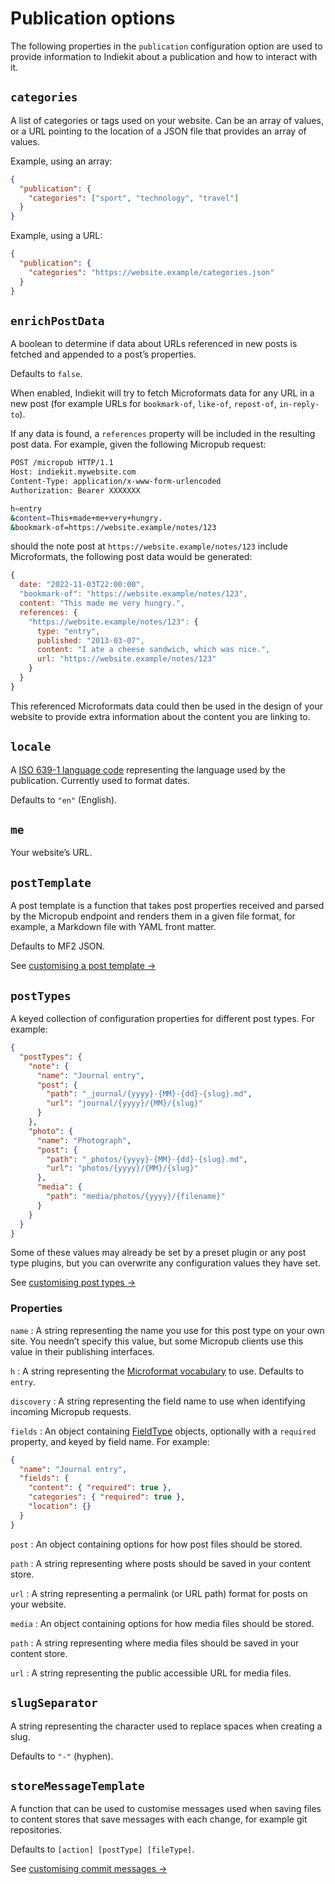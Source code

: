 # Publication options

The following properties in the `publication` configuration option are used to provide information to Indiekit about a publication and how to interact with it.

## `categories`

A list of categories or tags used on your website. Can be an array of values, or a URL pointing to the location of a JSON file that provides an array of values.

Example, using an array:

```json
{
  "publication": {
    "categories": ["sport", "technology", "travel"]
  }
}
```

Example, using a URL:

```json
{
  "publication": {
    "categories": "https://website.example/categories.json"
  }
}
```

## `enrichPostData`

A boolean to determine if data about URLs referenced in new posts is fetched and appended to a post’s properties.

Defaults to `false`.

When enabled, Indiekit will try to fetch Microformats data for any URL in a new post (for example URLs for `bookmark-of`, `like-of`, `repost-of`, `in-reply-to`).

If any data is found, a `references` property will be included in the resulting post data. For example, given the following Micropub request:

```sh
POST /micropub HTTP/1.1
Host: indiekit.mywebsite.com
Content-Type: application/x-www-form-urlencoded
Authorization: Bearer XXXXXXX

h=entry
&content=This+made+me+very+hungry.
&bookmark-of=https://website.example/notes/123
```

should the note post at `https://website.example/notes/123` include Microformats, the following post data would be generated:

```js
{
  date: "2022-11-03T22:00:00",
  "bookmark-of": "https://website.example/notes/123",
  content: "This made me very hungry.",
  references: {
    "https://website.example/notes/123": {
      type: "entry",
      published: "2013-03-07",
      content: "I ate a cheese sandwich, which was nice.",
      url: "https://website.example/notes/123"
    }
  }
}
```

This referenced Microformats data could then be used in the design of your website to provide extra information about the content you are linking to.

## `locale`

A [ISO 639-1 language code](https://en.wikipedia.org/wiki/ISO_639-1) representing the language used by the publication. Currently used to format dates.

Defaults to `"en"` (English).

## `me`

Your website’s URL.

<Badge type="info" text="Required" />

## `postTemplate`

A post template is a function that takes post properties received and parsed by the Micropub endpoint and renders them in a given file format, for example, a Markdown file with YAML front matter.

Defaults to MF2 JSON.

See [customising a post template →](post-template.md)

## `postTypes`

A keyed collection of configuration properties for different post types. For example:

````json
{
  "postTypes": {
    "note": {
      "name": "Journal entry",
      "post": {
        "path": "_journal/{yyyy}-{MM}-{dd}-{slug}.md",
        "url": "journal/{yyyy}/{MM}/{slug}"
      }
    },
    "photo": {
      "name": "Photograph",
      "post": {
        "path": "_photos/{yyyy}-{MM}-{dd}-{slug}.md",
        "url": "photos/{yyyy}/{MM}/{slug}"
      },
      "media": {
        "path": "media/photos/{yyyy}/{filename}"
      }
    }
  }
}
````

Some of these values may already be set by a preset plugin or any post type plugins, but you can overwrite any configuration values they have set.

See [customising post types →](post-types.md)

### Properties

`name`
: A string representing the name you use for this post type on your own site. You needn’t specify this value, but some Micropub clients use this value in their publishing interfaces.

`h`
: A string representing the [Microformat vocabulary](http://microformats.org/wiki/microformats2#v2_vocabularies) to use. Defaults to `entry`.

`discovery`
: A string representing the field name to use when identifying incoming Micropub requests.

`fields`
: An object containing [FieldType](/plugins/api/add-post-type.md#fieldtype) objects, optionally with a `required` property, and keyed by field name. For example:

  ```json
  {
    "name": "Journal entry",
    "fields": {
      "content": { "required": true },
      "categories": { "required": true },
      "location": {}
    }
  }
  ```

`post`
: An object containing options for how post files should be stored.

  `path`
  : A string representing where posts should be saved in your content store.

  `url`
  : A string representing a permalink (or URL path) format for posts on your website.

`media`
: An object containing options for how media files should be stored.

  `path`
  : A string representing where media files should be saved in your content store.

  `url`
  : A string representing the public accessible URL for media files.

## `slugSeparator`

A string representing the character used to replace spaces when creating a slug.

Defaults to `"-"` (hyphen).

## `storeMessageTemplate`

A function that can be used to customise messages used when saving files to content stores that save messages with each change, for example git repositories.

Defaults to `[action] [postType] [fileType]`.

See [customising commit messages →](commit-messages.md)
